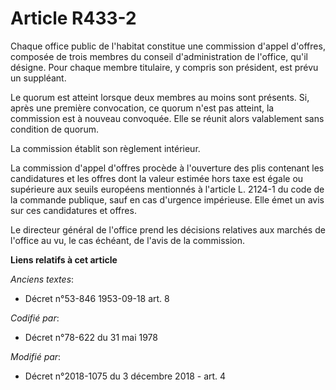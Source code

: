# Article R433-2

Chaque office public de l'habitat constitue une commission d'appel d'offres, composée de trois membres du conseil
d'administration de l'office, qu'il désigne. Pour chaque membre titulaire, y compris son président, est prévu un suppléant.

Le quorum est atteint lorsque deux membres au moins sont présents. Si, après une première convocation, ce quorum n'est pas
atteint, la commission est à nouveau convoquée. Elle se réunit alors valablement sans condition de quorum.

La commission établit son règlement intérieur.

La commission d'appel d'offres procède à l'ouverture des plis contenant les candidatures et les offres dont la valeur estimée
hors taxe est égale ou supérieure aux seuils européens mentionnés à  l'article L. 2124-1 du code de la commande publique,
sauf en cas d'urgence impérieuse. Elle émet un avis sur ces candidatures et offres.

Le directeur général de l'office prend les décisions relatives aux marchés de l'office au vu, le cas échéant, de l'avis de la
commission.

**Liens relatifs à cet article**

_Anciens textes_:

  - Décret n°53-846 1953-09-18 art. 8

_Codifié par_:

  - Décret n°78-622 du 31 mai 1978

_Modifié par_:

  - Décret n°2018-1075 du 3 décembre 2018 - art. 4
